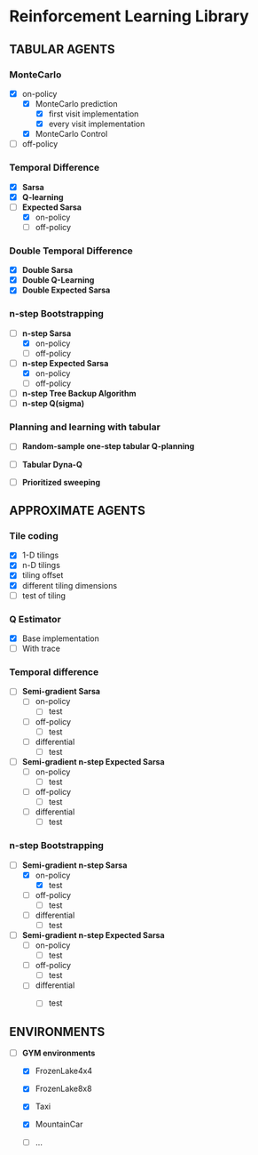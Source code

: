 # Reinforcement Learning Library

## TABULAR AGENTS

### MonteCarlo

* [x] on-policy
    * [x] MonteCarlo prediction
        * [x] first visit implementation
        * [x] every visit implementation
    * [x] MonteCarlo Control
* [ ] off-policy

### Temporal Difference

* [x] **Sarsa**
* [x] **Q-learning**
* [ ] **Expected Sarsa**
    * [x] on-policy
    * [ ] off-policy

### Double Temporal Difference

* [x] **Double Sarsa**
* [x] **Double Q-Learning**
* [x] **Double Expected Sarsa**

### n-step Bootstrapping

* [ ] **n-step Sarsa**
    * [x] on-policy
    * [ ] off-policy
* [ ] **n-step Expected Sarsa**
    * [x] on-policy
    * [ ] off-policy
* [ ] **n-step Tree Backup Algorithm**
* [ ] **n-step Q(sigma)**

### Planning and learning with tabular

* [ ] **Random-sample one-step tabular Q-planning**
* [ ] **Tabular Dyna-Q**
* [ ] **Prioritized sweeping**



## APPROXIMATE AGENTS

### Tile coding
* [x] 1-D tilings
* [x] n-D tilings
* [x] tiling offset
* [x] different tiling dimensions
* [ ] test of tiling

### Q Estimator
* [x] Base implementation
* [ ] With trace

### Temporal difference
* [ ] **Semi-gradient Sarsa**
    * [ ] on-policy 
        * [ ] test
    * [ ] off-policy
        * [ ] test
    * [ ] differential
        * [ ] test    

* [ ] **Semi-gradient n-step Expected Sarsa**
    * [ ] on-policy
        * [ ] test
    * [ ] off-policy
        * [ ] test
    * [ ] differential
        * [ ] test

### n-step Bootstrapping
* [ ] **Semi-gradient n-step Sarsa**
    * [x] on-policy
        * [x] test
    * [ ] off-policy
        * [ ] test
    * [ ] differential
        * [ ] test

* [ ] **Semi-gradient n-step Expected Sarsa**
    * [ ] on-policy
        * [ ] test
    * [ ] off-policy
        * [ ] test
    * [ ] differential
        * [ ] test

    
## ENVIRONMENTS

* [ ] **GYM environments**
    * [x] FrozenLake4x4
    * [x] FrozenLake8x8
    * [x] Taxi
    * [x] MountainCar
    * [ ] ...


